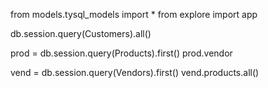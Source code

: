 
from models.tysql_models import *
from explore import app

db.session.query(Customers).all()

prod = db.session.query(Products).first()
prod.vendor

vend = db.session.query(Vendors).first()
vend.products.all()



